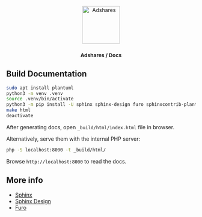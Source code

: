<p align="center">
    <a href="https://adshares.net/" title="Adshares sp. z o.o." target="_blank">
        <img src="https://adshares.net/logos/ads.svg" alt="Adshares" width="100" height="100">
    </a>
</p>
<h3 align="center"><small>Adshares / Docs</small></h3>

Build Documentation
-------------------

```bash
sudo apt install plantuml
python3 -m venv .venv
source .venv/bin/activate
python3 -m pip install -U sphinx sphinx-design furo sphinxcontrib-plantuml graphviz
make html
deactivate
```

After generating docs, open `_build/html/index.html` file in browser.

Alternatively, serve them with the internal PHP server:

```bash
php -S localhost:8000 -t _build/html/
```

Browse `http://localhost:8000` to read the docs.


More info
---------

- [Sphinx](https://www.sphinx-doc.org/)
- [Sphinx Design](https://sphinx-design.readthedocs.io/)
- [Furo](https://github.com/pradyunsg/furo)